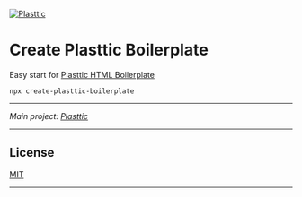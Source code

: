 [![Plasttic](https://plasttic.dev/repo-banner-1400w-boilerplate.png)](https://plasttic.dev)

# Create Plasttic Boilerplate

Easy start for [Plasttic HTML Boilerplate](https://github.com/tojeiro-me/Plasttic-boilerplate)

`npx create-plasttic-boilerplate`

---

_Main project: [Plasttic](https://github.com/tojeiro-me/Plasttic)_

---

## License

[MIT](./LICENSE)

---
